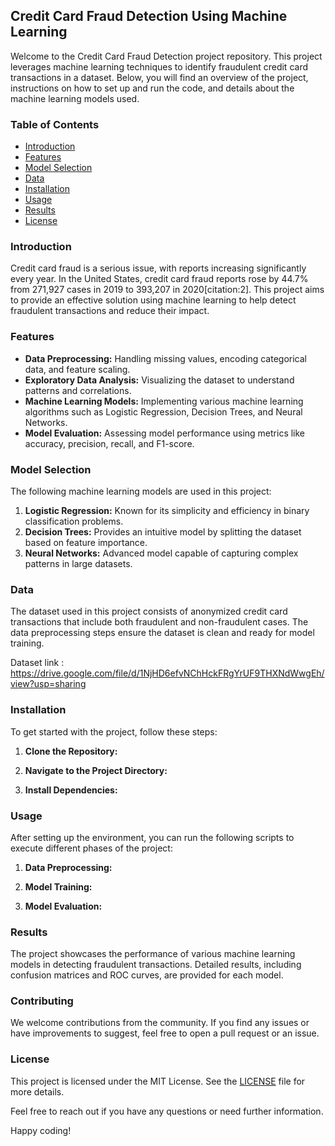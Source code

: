 ## Credit Card Fraud Detection Using Machine Learning

Welcome to the Credit Card Fraud Detection project repository. This project leverages machine learning techniques to identify fraudulent credit card transactions in a dataset. Below, you will find an overview of the project, instructions on how to set up and run the code, and details about the machine learning models used.

### Table of Contents
- [Introduction](#introduction)
- [Features](#features)
- [Model Selection](#model-selection)
- [Data](#data)
- [Installation](#installation)
- [Usage](#usage)
- [Results](#results)
- [License](#license)


### Introduction

Credit card fraud is a serious issue, with reports increasing significantly every year. In the United States, credit card fraud reports rose by 44.7% from 271,927 cases in 2019 to 393,207 in 2020[citation:2]. This project aims to provide an effective solution using machine learning to help detect fraudulent transactions and reduce their impact.

### Features

- **Data Preprocessing:** Handling missing values, encoding categorical data, and feature scaling.
- **Exploratory Data Analysis:** Visualizing the dataset to understand patterns and correlations.
- **Machine Learning Models:** Implementing various machine learning algorithms such as Logistic Regression, Decision Trees, and Neural Networks.
- **Model Evaluation:** Assessing model performance using metrics like accuracy, precision, recall, and F1-score.

### Model Selection

The following machine learning models are used in this project:

1. **Logistic Regression:** Known for its simplicity and efficiency in binary classification problems.
2. **Decision Trees:** Provides an intuitive model by splitting the dataset based on feature importance.
3. **Neural Networks:** Advanced model capable of capturing complex patterns in large datasets.

### Data

The dataset used in this project consists of anonymized credit card transactions that include both fraudulent and non-fraudulent cases. The data preprocessing steps ensure the dataset is clean and ready for model training.

Dataset link : https://drive.google.com/file/d/1NjHD6efvNChHckFRgYrUF9THXNdWwgEh/view?usp=sharing

### Installation

To get started with the project, follow these steps:

1. **Clone the Repository:**

2. **Navigate to the Project Directory:**

3. **Install Dependencies:**


### Usage

After setting up the environment, you can run the following scripts to execute different phases of the project:

1. **Data Preprocessing:**
    
2. **Model Training:**
  
3. **Model Evaluation:**


### Results

The project showcases the performance of various machine learning models in detecting fraudulent transactions. Detailed results, including confusion matrices and ROC curves, are provided for each model.

### Contributing

We welcome contributions from the community. If you find any issues or have improvements to suggest, feel free to open a pull request or an issue.

### License

This project is licensed under the MIT License. See the [LICENSE](LICENSE) file for more details.


Feel free to reach out if you have any questions or need further information.

Happy coding!  
